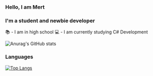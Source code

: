 ### Hello, I am Mert

### I'm a student and newbie developer
📚 - I am in high school 
💻 - I am currently studying C# Development

![Anurag's GitHub stats](https://github-readme-stats.vercel.app/api?username=mertmzzx&show_icons=true&theme=dark)

### Languages
[![Top Langs](https://github-readme-stats.vercel.app/api/top-langs/?username=anuraghazra&layout=compact)](https://github.com/anuraghazra/github-readme-stats)
